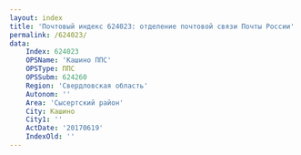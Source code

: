 ```yaml
---
layout: index
title: 'Почтовый индекс 624023: отделение почтовой связи Почты России'
permalink: /624023/
data:
    Index: 624023
    OPSName: 'Кашино ППС'
    OPSType: ППС
    OPSSubm: 624260
    Region: 'Свердловская область'
    Autonom: ''
    Area: 'Сысертский район'
    City: Кашино
    City1: ''
    ActDate: '20170619'
    IndexOld: ''
---
```

